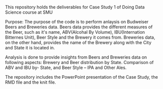 This repository holds the deliverables for Case Study 1 of Doing Data Science course at SMU

Purpose: The purpose of the code is to perform anlaysis on Budweiser Beers and Breweries data. Beers data provides the different measures of the Beer, such as it's name, ABV(Alcohal By Volume), IBU(Internation Bitternes Unit), Beer Style and the Brewery it comes from. Breweries data, on the other hand, provides the name of the Brewery along with the City and State it is located in.

Analysis is done to provide insights from Beers and Breweries data on following aspects: Brewery and Beer distribution by State. Comparison of ABV and IBU by- State, and Beer Style – IPA and Other Ales.

The repository includes the PowerPoint presentation of the Case Study, the RMD file and the knit file.
